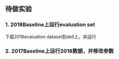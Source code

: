 ## 待做实验

### 1. 2018Baseline上运行evaluation set

下载2018evaluation dataset到dell上，并运行

### 2. 2017Baseline上运行2018数据，并修改参数